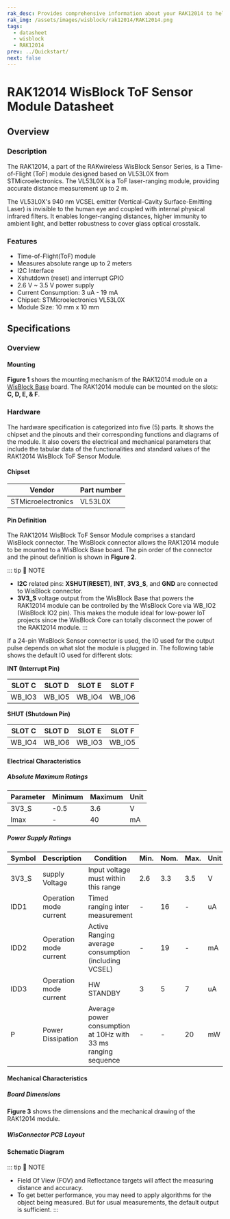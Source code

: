 ```yaml
---
rak_desc: Provides comprehensive information about your RAK12014 to help you use it. This information includes technical specifications, characteristics, and requirements, and it also discusses the device components.
rak_img: /assets/images/wisblock/rak12014/RAK12014.png
tags:
  - datasheet
  - wisblock
  - RAK12014
prev: ../Quickstart/
next: false
---
```


# RAK12014 WisBlock ToF Sensor Module Datasheet

## Overview

### Description

The RAK12014, a part of the RAKwireless WisBlock Sensor Series, is a Time-of-Flight (ToF) module designed based on VL53L0X from STMicroelectronics. The VL53L0X is a ToF laser-ranging module, providing accurate distance measurement up to 2&nbsp;m.

The VL53L0X's 940&nbsp;nm VCSEL emitter (Vertical-Cavity Surface-Emitting Laser) is invisible to the human eye and coupled with internal physical infrared filters. It enables longer-ranging distances, higher immunity to ambient light, and better robustness to cover glass optical crosstalk.


### Features

- Time-of-Flight(ToF) module
- Measures absolute range up to 2 meters
- I2C Interface
- Xshutdown (reset) and interrupt GPIO
- 2.6&nbsp;V ~ 3.5&nbsp;V power supply
- Current Consumption: 3&nbsp;uA - 19&nbsp;mA
- Chipset: STMicroelectronics VL53L0X
- Module Size: 10&nbsp;mm x 10&nbsp;mm

## Specifications

### Overview

#### Mounting

**Figure 1** shows the mounting mechanism of the RAK12014 module on a [WisBlock Base](https://docs.rakwireless.com/Product-Categories/WisBlock/#wisblock-base) board. The RAK12014 module can be mounted on the slots: **C, D, E, & F**.

<rk-img
  src="/assets/images/wisblock/rak12014/datasheet/mounting.png"
  width="60%"
  caption="RAK12014 WisBlock ToF Sensor Module Mounting"
/>


### Hardware

The hardware specification is categorized into five (5) parts. It shows the chipset and the pinouts and their corresponding functions and diagrams of the module. It also covers the electrical and mechanical parameters that include the tabular data of the functionalities and standard values of the RAK12014 WisBlock ToF Sensor Module.

#### Chipset

| Vendor             | Part number |
| ------------------ | ----------- |
| STMicroelectronics |   VL53L0X   |

#### Pin Definition

The RAK12014 WisBlock ToF Sensor Module comprises a standard WisBlock connector. The WisBlock connector allows the RAK12014 module to be mounted to a WisBlock Base board. The pin order of the connector and the pinout definition is shown in **Figure 2**.

::: tip 📝 NOTE
- **I2C** related pins: **XSHUT(RESET)**, **INT**, **3V3_S**, and **GND** are connected to WisBlock connector.
- **3V3_S** voltage output from the WisBlock Base that powers the RAK12014 module can be controlled by the WisBlock Core via WB_IO2 (WisBlock IO2 pin). This makes the module ideal for low-power IoT projects since the WisBlock Core can totally disconnect the power of the RAK12014 module.
:::

 <rk-img
  src="/assets/images/wisblock/rak12014/datasheet/RAK12014_Pinout.svg"
  width="70%"
  caption="RAK12014 WisBlock ToF Sensor Module Pinout"
/>

If a 24-pin WisBlock Sensor connector is used, the IO used for the output pulse depends on what slot the module is plugged in. The following table shows the default IO used for different slots:

**INT (Interrupt Pin)**

| SLOT C | SLOT D | SLOT E | SLOT F |
| ------ | ------ | ------ | ------ |
| WB_IO3 | WB_IO5 | WB_IO4 | WB_IO6 |

**SHUT (Shutdown Pin)**

| SLOT C | SLOT D | SLOT E | SLOT F |
| ------ | ------ | ------ | ------ |
| WB_IO4 | WB_IO6 | WB_IO3 | WB_IO5 |


#### Electrical Characteristics

##### Absolute Maximum Ratings

| Parameter | Minimum | Maximum | Unit |
| --------- | ------- | ------- | ---- |
| 3V3_S     | -0.5    | 3.6     | V    |
| Imax      | -       | 40      | mA   |

##### Power Supply Ratings

| Symbol | Description            | Condition                                                          | Min. | Nom. | Max. | Unit |
| ------ | ---------------------- | ------------------------------------------------------------------ | ---- | ---- | ---- | ---- |
| 3V3_S  | supply  Voltage        | Input voltage must within this range                               | 2.6  | 3.3  | 3.5  | V    |
| IDD1   | Operation mode current | Timed ranging inter measurement                                    | -    | 16   | -    | uA   |
| IDD2   | Operation mode current | Active Ranging average consumption (including VCSEL)               | -    | 19   | -    | mA   |
| IDD3   | Operation mode current | HW STANDBY                                                         | 3    | 5    | 7    | uA   |
| P      | Power Dissipation      | Average power consumption at 10Hz with 33&nbsp;ms ranging sequence | -    | -    | 20   | mW   |

#### Mechanical Characteristics

##### Board Dimensions

**Figure 3** shows the dimensions and the mechanical drawing of the RAK12014 module.

 <rk-img
  src="/assets/images/wisblock/rak12014/datasheet/mechanical-drawing.png"
  width="60%"
  caption="RAK12014 WisBlock ToF Sensor Module Dimensions"
/>


##### WisConnector PCB Layout

<rk-img
  src="/assets/images/wisblock/rak12014/datasheet/pcb-layout.png"
  width="100%"
  caption="WisConnector PCB Footprint and Recommendations"
/>


#### Schematic Diagram

<rk-img
  src="/assets/images/wisblock/rak12014/datasheet/schematic.png"
  width="100%"
  caption="RAK12014 WisBlock ToF Module Schematic"
/>

::: tip 📝 NOTE
- Field Of View (FOV)  and Reflectance targets will affect the measuring distance and accuracy.
- To get better performance, you may need to apply algorithms for the object being measured. But for usual measurements, the default output is sufficient.
:::
